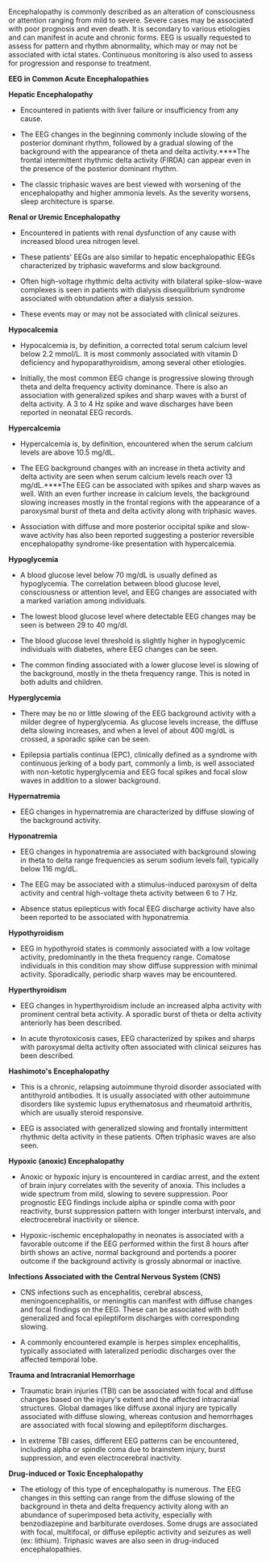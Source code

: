 Encephalopathy is commonly described as an alteration of consciousness or attention ranging from mild to severe. Severe cases may be associated with poor prognosis and even death. It is secondary to various etiologies and can manifest in acute and chronic forms. EEG is usually requested to assess for pattern and rhythm abnormality, which may or may not be associated with ictal states. Continuous monitoring is also used to assess for progression and response to treatment.

**EEG in Common Acute Encephalopathies**

**Hepatic Encephalopathy**

- Encountered in patients with liver failure or insufficiency from any cause.

- The EEG changes in the beginning commonly include slowing of the posterior dominant rhythm, followed by a gradual slowing of the background with the appearance of theta and delta activity.****The frontal intermittent rhythmic delta activity (FIRDA) can appear even in the presence of the posterior dominant rhythm.

- The classic triphasic waves are best viewed with worsening of the encephalopathy and higher ammonia levels. As the severity worsens, sleep architecture is sparse.

**Renal or Uremic Encephalopathy**

- Encountered in patients with renal dysfunction of any cause with increased blood urea nitrogen level.

- These patients' EEGs are also similar to hepatic encephalopathic EEGs characterized by triphasic waveforms and slow background.

- Often high-voltage rhythmic delta activity with bilateral spike-slow-wave complexes is seen in patients with dialysis disequilibrium syndrome associated with obtundation after a dialysis session.

- These events may or may not be associated with clinical seizures.

**Hypocalcemia**

- Hypocalcemia is, by definition, a corrected total serum calcium level below 2.2 mmol/L. It is most commonly associated with vitamin D deficiency and hypoparathyroidism, among several other etiologies.

- Initially, the most common EEG change is progressive slowing through theta and delta frequency activity dominance. There is also an association with generalized spikes and sharp waves with a burst of delta activity. A 3 to 4 Hz spike and wave discharges have been reported in neonatal EEG records.

**Hypercalcemia**

- Hypercalcemia is, by definition, encountered when the serum calcium levels are above 10.5 mg/dL.

- The EEG background changes with an increase in theta activity and delta activity are seen when serum calcium levels reach over 13 mg/dL.****The EEG can be associated with spikes and sharp waves as well. With an even further increase in calcium levels, the background slowing increases mostly in the frontal regions with the appearance of a paroxysmal burst of theta and delta activity along with triphasic waves.

- Association with diffuse and more posterior occipital spike and slow-wave activity has also been reported suggesting a posterior reversible encephalopathy syndrome-like presentation with hypercalcemia.

**Hypoglycemia**

- A blood glucose level below 70 mg/dL is usually defined as hypoglycemia. The correlation between blood glucose level, consciousness or attention level, and EEG changes are associated with a marked variation among individuals.

- The lowest blood glucose level where detectable EEG changes may be seen is between 29 to 40 mg/dl.

- The blood glucose level threshold is slightly higher in hypoglycemic individuals with diabetes, where EEG changes can be seen.

- The common finding associated with a lower glucose level is slowing of the background, mostly in the theta frequency range. This is noted in both adults and children.

**Hyperglycemia**

- There may be no or little slowing of the EEG background activity with a milder degree of hyperglycemia. As glucose levels increase, the diffuse delta slowing increases, and when a level of about 400 mg/dL is crossed, a sporadic spike can be seen.

- Epilepsia partialis continua (EPC), clinically defined as a syndrome with continuous jerking of a body part, commonly a limb, is well associated with non-ketotic hyperglycemia and EEG focal spikes and focal slow waves in addition to a slower background.

**Hypernatremia**

- EEG changes in hypernatremia are characterized by diffuse slowing of the background activity.

**Hyponatremia**

- EEG changes in hyponatremia are associated with background slowing in theta to delta range frequencies as serum sodium levels fall, typically below 116 mg/dL.

- The EEG may be associated with a stimulus-induced paroxysm of delta activity and central high-voltage theta activity between 6 to 7 Hz.

- Absence status epilepticus with focal EEG discharge activity have also been reported to be associated with hyponatremia.

**Hypothyroidism**

- EEG in hypothyroid states is commonly associated with a low voltage activity, predominantly in the theta frequency range. Comatose individuals in this condition may show diffuse suppression with minimal activity. Sporadically, periodic sharp waves may be encountered.

**Hyperthyroidism**

- EEG changes in hyperthyroidism include an increased alpha activity with prominent central beta activity. A sporadic burst of theta or delta activity anteriorly has been described.

- In acute thyrotoxicosis cases, EEG characterized by spikes and sharps with paroxysmal delta activity often associated with clinical seizures has been described.

**Hashimoto's Encephalopathy**

- This is a chronic, relapsing autoimmune thyroid disorder associated with antithyroid antibodies. It is usually associated with other autoimmune disorders like systemic lupus erythematosus and rheumatoid arthritis, which are usually steroid responsive.

- EEG is associated with generalized slowing and frontally intermittent rhythmic delta activity in these patients. Often triphasic waves are also seen.

**Hypoxic (anoxic) Encephalopathy**

- Anoxic or hypoxic injury is encountered in cardiac arrest, and the extent of brain injury correlates with the severity of anoxia. This includes a wide spectrum from mild, slowing to severe suppression. Poor prognostic EEG findings include alpha or spindle coma with poor reactivity, burst suppression pattern with longer interburst intervals, and electrocerebral inactivity or silence.

- Hypoxic-ischemic encephalopathy in neonates is associated with a favorable outcome if the EEG performed within the first 8 hours after birth shows an active, normal background and portends a poorer outcome if the background activity is grossly abnormal or inactive.

**Infections Associated with the Central Nervous System (CNS)**

- CNS infections such as encephalitis, cerebral abscess, meningoencephalitis, or meningitis can manifest with diffuse changes and focal findings on the EEG. These can be associated with both generalized and focal epileptiform discharges with corresponding slowing.

- A commonly encountered example is herpes simplex encephalitis, typically associated with lateralized periodic discharges over the affected temporal lobe.

**Trauma and Intracranial Hemorrhage**

- Traumatic brain injuries (TBI) can be associated with focal and diffuse changes based on the injury's extent and the affected intracranial structures. Global damages like diffuse axonal injury are typically associated with diffuse slowing, whereas contusion and hemorrhages are associated with focal slowing and epileptiform discharges.

- In extreme TBI cases, different EEG patterns can be encountered, including alpha or spindle coma due to brainstem injury, burst suppression, and even electrocerebral inactivity.

**Drug-induced or Toxic Encephalopathy**

- The etiology of this type of encephalopathy is numerous. The EEG changes in this setting can range from the diffuse slowing of the background in theta and delta frequency activity along with an abundance of superimposed beta activity, especially with benzodiazepine and barbiturate overdoses. Some drugs are associated with focal, multifocal, or diffuse epileptic activity and seizures as well (ex: lithium). Triphasic waves are also seen in drug-induced encephalopathies.